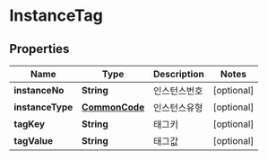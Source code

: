 
# InstanceTag

## Properties
Name | Type | Description | Notes
------------ | ------------- | ------------- | -------------
**instanceNo** | **String** | 인스턴스번호 |  [optional]
**instanceType** | [**CommonCode**](CommonCode.md) | 인스턴스유형 |  [optional]
**tagKey** | **String** | 태그키 |  [optional]
**tagValue** | **String** | 태그값 |  [optional]



